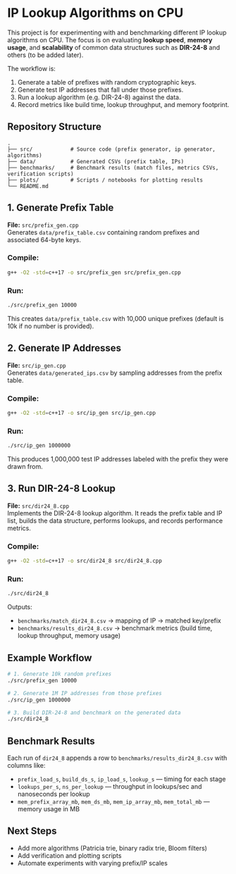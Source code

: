 # IP Lookup Algorithms on CPU

This project is for experimenting with and benchmarking different IP lookup algorithms on CPU. The focus is on evaluating **lookup speed**, **memory usage**, and **scalability** of common data structures such as **DIR-24-8** and others (to be added later).

The workflow is:
1. Generate a table of prefixes with random cryptographic keys.
2. Generate test IP addresses that fall under those prefixes.
3. Run a lookup algorithm (e.g. DIR-24-8) against the data.
4. Record metrics like build time, lookup throughput, and memory footprint.

## Repository Structure
```
.
├── src/            # Source code (prefix generator, ip generator, algorithms)
├── data/           # Generated CSVs (prefix table, IPs)
├── benchmarks/     # Benchmark results (match files, metrics CSVs, verification scripts)
├── plots/          # Scripts / notebooks for plotting results
└── README.md
```

## 1. Generate Prefix Table
**File:** `src/prefix_gen.cpp`  
Generates `data/prefix_table.csv` containing random prefixes and associated 64-byte keys.

### Compile:
```bash
g++ -O2 -std=c++17 -o src/prefix_gen src/prefix_gen.cpp
```

### Run:
```bash
./src/prefix_gen 10000
```
This creates `data/prefix_table.csv` with 10,000 unique prefixes (default is 10k if no number is provided).

## 2. Generate IP Addresses
**File:** `src/ip_gen.cpp`  
Generates `data/generated_ips.csv` by sampling addresses from the prefix table.

### Compile:
```bash
g++ -O2 -std=c++17 -o src/ip_gen src/ip_gen.cpp
```

### Run:
```bash
./src/ip_gen 1000000
```
This produces 1,000,000 test IP addresses labeled with the prefix they were drawn from.

## 3. Run DIR-24-8 Lookup
**File:** `src/dir24_8.cpp`  
Implements the DIR-24-8 lookup algorithm. It reads the prefix table and IP list, builds the data structure, performs lookups, and records performance metrics.

### Compile:
```bash
g++ -O2 -std=c++17 -o src/dir24_8 src/dir24_8.cpp
```

### Run:
```bash
./src/dir24_8
```

Outputs:
- `benchmarks/match_dir24_8.csv` → mapping of IP → matched key/prefix  
- `benchmarks/results_dir24_8.csv` → benchmark metrics (build time, lookup throughput, memory usage)

## Example Workflow
```bash
# 1. Generate 10k random prefixes
./src/prefix_gen 10000

# 2. Generate 1M IP addresses from those prefixes
./src/ip_gen 1000000

# 3. Build DIR-24-8 and benchmark on the generated data
./src/dir24_8
```

## Benchmark Results
Each run of `dir24_8` appends a row to `benchmarks/results_dir24_8.csv` with columns like:
- `prefix_load_s`, `build_ds_s`, `ip_load_s`, `lookup_s` — timing for each stage
- `lookups_per_s`, `ns_per_lookup` — throughput in lookups/sec and nanoseconds per lookup
- `mem_prefix_array_mb`, `mem_ds_mb`, `mem_ip_array_mb`, `mem_total_mb` — memory usage in MB

## Next Steps
- Add more algorithms (Patricia trie, binary radix trie, Bloom filters)
- Add verification and plotting scripts
- Automate experiments with varying prefix/IP scales